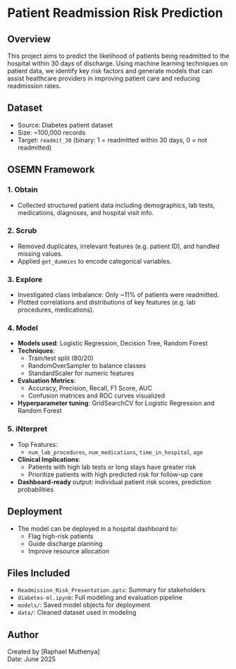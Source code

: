 # Patient Readmission Risk Prediction

## Overview
This project aims to predict the likelihood of patients being readmitted to the hospital within 30 days of discharge. Using machine learning techniques on patient data, we identify key risk factors and generate models that can assist healthcare providers in improving patient care and reducing readmission rates.

## Dataset
- Source: Diabetes patient dataset
- Size: ~100,000 records
- Target: `readmit_30` (binary: 1 = readmitted within 30 days, 0 = not readmitted)

## OSEMN Framework
### 1. **Obtain**
- Collected structured patient data including demographics, lab tests, medications, diagnoses, and hospital visit info.

### 2. **Scrub**
- Removed duplicates, irrelevant features (e.g. patient ID), and handled missing values.
- Applied `get_dummies` to encode categorical variables.

### 3. **Explore**
- Investigated class imbalance: Only ~11% of patients were readmitted.
- Plotted correlations and distributions of key features (e.g. lab procedures, medications).
  
### 4. **Model**
- **Models used**: Logistic Regression, Decision Tree, Random Forest
- **Techniques**:
  - Train/test split (80/20)
  - RandomOverSampler to balance classes
  - StandardScaler for numeric features
- **Evaluation Metrics**:
  - Accuracy, Precision, Recall, F1 Score, AUC
  - Confusion matrices and ROC curves visualized
- **Hyperparameter tuning**: GridSearchCV for Logistic Regression and Random Forest

### 5. **iNterpret**
- Top Features:
  - `num_lab_procedures`, `num_medications`, `time_in_hospital`, `age`
- **Clinical Implications**:
  - Patients with high lab tests or long stays have greater risk
  - Prioritize patients with high predicted risk for follow-up care
- **Dashboard-ready** output: individual patient risk scores, prediction probabilities

## Deployment
- The model can be deployed in a hospital dashboard to:
  - Flag high-risk patients
  - Guide discharge planning
  - Improve resource allocation

## Files Included
- `Readmission_Risk_Presentation.pptx`: Summary for stakeholders
- `diabetes-ml.ipynb`: Full modeling and evaluation pipeline
- `models/`: Saved model objects for deployment
- `data/`: Cleaned dataset used in modeling

## Author
Created by [Raphael Muthenya]  
Date: June 2025
